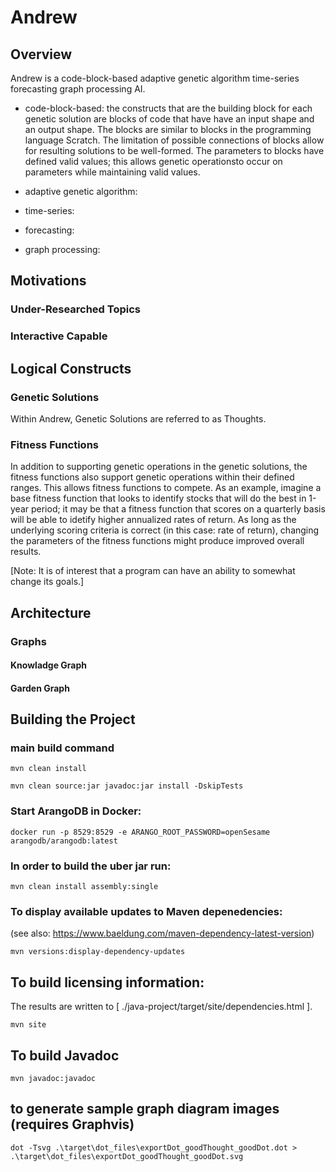 # Andrew

## Overview

Andrew is a code-block-based adaptive genetic algorithm time-series forecasting graph processing AI.

* code-block-based: the constructs that are the building block for each genetic solution are blocks of code that have have an input shape and an output shape.  The blocks are similar to blocks in the programming language Scratch.  The limitation of possible connections of blocks allow for resulting solutions to be well-formed.  The parameters to blocks have defined valid values; this allows genetic operationsto occur on parameters while maintaining valid values.

* adaptive genetic algorithm:

* time-series:

* forecasting:

* graph processing:

## Motivations

### Under-Researched Topics

### Interactive Capable

## Logical Constructs

### Genetic Solutions
Within Andrew, Genetic Solutions are referred to as Thoughts.

### Fitness Functions
In addition to supporting genetic operations in the genetic solutions, the fitness functions also support genetic operations within their defined ranges.  This allows fitness functions to compete.  As an example, imagine a base fitness function that looks to identify stocks that will do the best in 1-year period; it may be that a fitness function that scores on a quarterly basis will be able to idetify higher annualized rates of return.  As long as the underlying scoring criteria is correct (in this case: rate of return), changing the parameters of the fitness functions might produce improved overall results. <P/>
[Note: It is of interest that a program can have an ability to somewhat change its goals.]

## Architecture

### Graphs

#### Knowladge Graph

#### Garden Graph

## Building the Project

### main build command

	mvn clean install
	
	mvn clean source:jar javadoc:jar install -DskipTests

### Start ArangoDB in Docker:
	docker run -p 8529:8529 -e ARANGO_ROOT_PASSWORD=openSesame arangodb/arangodb:latest

### In order to build the uber jar run:

	mvn clean install assembly:single

### To display available updates to Maven depenedencies:
 (see also: https://www.baeldung.com/maven-dependency-latest-version)
 
	mvn versions:display-dependency-updates
	
## To build licensing information:
The results are written to [ ./java-project/target/site/dependencies.html ].

	mvn site

## To build Javadoc
	mvn javadoc:javadoc
	
## to generate sample graph diagram images (requires Graphvis)
	dot -Tsvg .\target\dot_files\exportDot_goodThought_goodDot.dot > .\target\dot_files\exportDot_goodThought_goodDot.svg